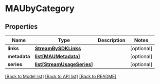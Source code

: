 # MAUbyCategory

## Properties
Name | Type | Description | Notes
------------ | ------------- | ------------- | -------------
**links** | [**StreamBySDKLinks**](StreamBySDKLinks.md) |  | [optional] 
**metadata** | [**list[MAUMetadata]**](MAUMetadata.md) |  | [optional] 
**series** | [**list[StreamUsageSeries]**](StreamUsageSeries.md) |  | [optional] 

[[Back to Model list]](../README.md#documentation-for-models) [[Back to API list]](../README.md#documentation-for-api-endpoints) [[Back to README]](../README.md)


